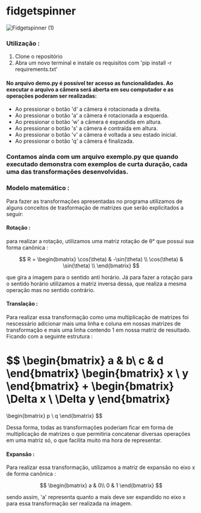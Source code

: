 ﻿# fidgetspinner
![Fidgetspinner (1)](https://user-images.githubusercontent.com/105286051/226206072-7c5bc9c4-0bad-497e-92ae-743de80fc841.gif)



### Utilização :

1. Clone o repositório 
2. Abra um novo terminal e instale os requisitos com 'pip install -r requirements.txt'

#### No arquivo demo.py é possível ter acesso as funcionalidades. Ao executar o arquivo a câmera será aberta em seu computador e as operações poderam ser realizadas:

- Ao pressionar o botão 'd' a câmera é rotacionada a direita.
- Ao pressionar o botão 'a' a câmera é rotacionada a esquerda.
- Ao pressionar o botão 'w' a câmera é expandida em altura.
- Ao pressionar o botão 's' a câmera é contraída em altura.
- Ao pressionar o botão 'v' a câmera é voltada a seu estado inicial.
- Ao pressionar o botão 'q' a câmera é finalizada.

### Contamos ainda com um arquivo exemplo.py que quando executado demonstra com exemplos de curta duração, cada uma das transformações desenvolvidas.

### Modelo matemático :

Para fazer as transformações apresentadas no programa utilizamos de alguns conceitos de trasformação de matrizes que serão explicitados a seguir:


#### Rotação :

para realizar a rotação, utilizamos uma matriz rotação de θ° que possui sua forma canônica :

$$
R = 
\begin{bmatrix}
    \cos(\theta) & -\sin(\theta) \\
    \cos(\theta) & \sin(\theta)  \\
\end{bmatrix}
$$

que gira a imagem para o sentido anti horário. Já para fazer a rotação para o sentido horário utilizamos a matriz inversa dessa, que realiza a mesma operação mas no sentido contrário. 




#### Translação : 

Para realizar essa transformação como uma multiplicação de matrizes foi nescessário adicionar mais uma linha e coluna em nossas matrizes de transformação e mais uma linha contendo 1 em nossa matriz de resultado. Ficando com a seguinte estrutura : 


$$
\begin{bmatrix}
    a & b\\
    c & d
\end{bmatrix}
\begin{bmatrix}
    x \\
    y
\end{bmatrix}
+
\begin{bmatrix}
    \Delta x \\
    \Delta y
\end{bmatrix}
=
\begin{bmatrix}
    p \\
    q
\end{bmatrix}
$$


Dessa forma, todas as transformações poderiam ficar em forma de multiplicação de matrizes o que permitiria concatenar diversas operações em uma matriz só, o que facilita muito ma hora de representar.




#### Expansão : 

Para realizar essa transformação, utilizamos a matriz de expansão no eixo x de forma canônica :

$$
\begin{bmatrix}
    a & 0\\
    0 & 1
\end{bmatrix}
$$

sendo assim, 'a' representa quanto a mais deve ser expandido no eixo x para essa transformação ser realizada na imagem.